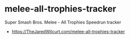 # melee-all-trophies-tracker

Super Smash Bros. Melee - All Trophies Speedrun tracker

* https://TheJaredWilcurt.com/melee-all-trophies-tracker
